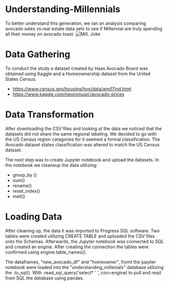 # Understanding-Millennials
To better understand this generation, we ran an analysis comparing avocado sales vs.real estate data sets to see if Millennial are truly spending all their money on avocado toast.
![Mill. Joke](Understanding-Millennials/Millennial-meme.png)

# Data Gathering 

To conduct the study a dataset created by Haas Avocado Board was obtained using Kaggle and a Homeownership dataset from the United States Census.
  * https://www.census.gov/housing/hvs/data/ann17ind.html
  * https://www.kaggle.com/neuromusic/avocado-prices
  
# Data Transformation
After downloading the CSV files and looking at the data we noticed that the datasets did not share the same regional labeling. We decided to go with the US Census region catagories for it seemed a formal classification. The Avocado dataset states classification was altered to match the US Census dataset. 

The next step was to create Jupyter notebook and upload the datasets. In the notebook we cleaneup the data utilizing:
  * group_by ()
  * sum()
  * rename()
  * reset_index()
  * melt()
  
 # Loading Data
After cleaning up, the data it was imported to Progress SQL software. Two tables were created utilizing CREATE TABLE and uploaded the CSV files onto the Schemas. Afterwards, the Jupyter notebook was connected to SQL and created an engine. After creating the connection the tables were confirmed using engine.table_names(). 

The dataframes, "new_avocado_df" and "homeowner", fromt the jupyter notebook were loaded into the "understanding_millenials" database utilizing the .to_sql(). With .read_sql_query('select* ' ', con=engine) to pull and read from SQL the database using pandas. 
 
